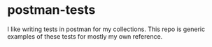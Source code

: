 # postman-tests
I like writing tests in postman for my collections. This repo is generic examples of these tests for mostly my own reference.
